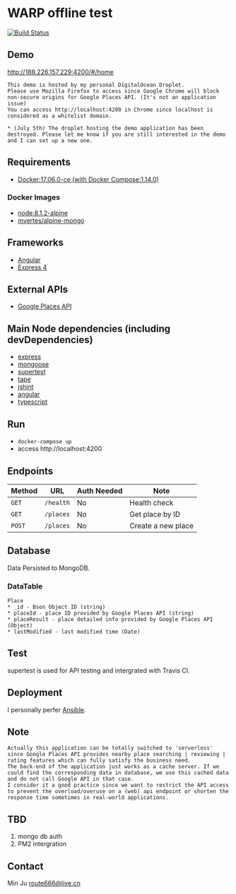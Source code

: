 # WARP offline test
[![Build Status](https://travis-ci.org/ilovelili/warp-restaurant.svg?branch=master)](https://travis-ci.org/ilovelili/warp-restaurant)

## Demo
http://188.226.157.229:4200/#/home

    This demo is hosted by my personal DigitalOcean Droplet.
    Please use Mozilla Firefox to access since Google Chrome will block non-secure origins for Google Places API. (It's not an application issue)
    You can access http://localhost:4200 in Chrome since localhost is considered as a whitelist domain.
    
    * (July 5th) The droplet hosting the demo application has been destroyed. Please let me know if you are still interested in the demo and I can set up a new one.

## Requirements
* [Docker:17.06.0-ce (with Docker Compose:1.14.0)](https://docs.docker.com/)

### Docker Images
* [node:8.1.2-alpine](https://hub.docker.com/_/node/)
* [mvertes/alpine-mongo](https://hub.docker.com/r/mvertes/alpine-mongo/)

## Frameworks
* [Angular](https://angular.io/)
* [Express 4](https://expressjs.com/)

## External APIs
* [Google Places API](https://developers.google.com/places/)

## Main Node dependencies (including devDependencies)
* [express](https://www.npmjs.com/package/express)
* [mongoose](https://www.npmjs.com/package/mongoose)
* [supertest](https://www.npmjs.com/package/supertest)
* [tape](https://www.npmjs.com/package/tape)
* [jshint](https://www.npmjs.com/package/jshint)
* [angular](https://www.npmjs.com/package/angular)
* [typescript](https://www.npmjs.com/package/typescript)

## Run
* `docker-compose up`
* access http://localhost:4200

## Endpoints
| Method      | URL         | Auth Needed   | Note               |
| ---         | ---         | ---           | ---                |
| `GET`       | `/health`   | No            | Health check       |
| `GET`       | `/places`   | No            | Get place by ID    |
| `POST`      | `/places`   | No            | Create a new place |

## Database
Data Persisted to MongoDB.

### DataTable
    Place
    * _id - Bson Object ID (string)
    * placeId - place ID provided by Google Places API (string)
    * placeResult - place detailed info provided by Google Places API (Object)
    * lastModified - last modified time (Date)

## Test
   supertest is used for API testing and intergrated with Travis CI.

## Deployment
I personally perfer [Ansible](http://docs.ansible.com/ansible/docker_module.html).

## Note
    Actually this application can be totally switched to 'serverless' since Google Places API provides nearby place searching | reviewing | rating features which can fully satisfy the business need.
    The back-end of the application just works as a cache server. If we could find the corresponding data in database, we use this cached data and do not call Google API in that case.
    I consider it a good practice since we want to restrict the API access to prevent the overload/overuse on a (web) api endpoint or shorten the response time sometimes in real-world applications.

## TBD
1. mongo db auth
2. PM2 intergration

## Contact
Min Ju <route666@live.cn>
